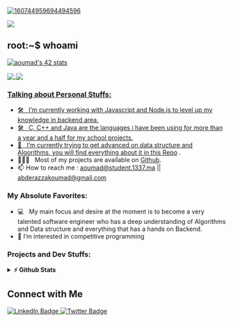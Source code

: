 <!--<h3 align="center">
![image](https://user-images.githubusercontent.com/96908237/187419125-1673dabd-6a33-4628-b8de-9ee277c30033.jpeg)
</h3> --> 
 
 [![160744959694494596](https://user-images.githubusercontent.com/96908237/187424576-1d9ef7b0-3233-48fc-8879-98b7d2f58b26.PNG)](https://github.com/aoumad?tab=repositories)
 
 ![](https://komarev.com/ghpvc/?username=aoumad&color=green)
 
## root:~$ whoami

[![aoumad's 42 stats](https://badge.mediaplus.ma/greenbinary/aoumad)](https://github.com/aoumad/42_cursus)

<a href="https://github.com/aoumad?tab=repositories">
  <img align="center" src="https://github-readme-stats.vercel.app/api/top-langs/?username=aoumad&theme=dark"/>
</a>


<a href="https://github.com/aoumad?tab=repositories">
 <img align="center" src="https://github-readme-stats.vercel.app/api?username=aoumad&line_height=40&show_icons=true&theme=dark">
 
 ### Talking about Personal Stuffs:

- 🛠 &nbsp; I’m currently working with Javascript and Node.js to level up my knowledge in backend area.
- 🛠 &nbsp; C, C++ and Java are the languages i have been using for more than a year and a half for my school projects.
- 🚀 &nbsp; I’m currently trying to get advanced on data structure and Algorithms, you will find everything about it in this [Repo](https://github.com/aoumad/Cpc) .
- 👨🏻‍💻 &nbsp; Most of my projects are available on [Github](https://github.com/aoumad?tab=repositories).
- 📫 How to reach me :
     aoumad@student.1337.ma
     || abderazzakoumad@gmail.com
     
### My Absolute Favorites:

- 💻 &nbsp; My main focus and desire at the moment is to become a very talented software engineer who has a deep understanding of Algorithms and Data structure and everything that has a hands on Backend.
- 👀 I’m interested in competitive programming

### Projects and Dev Stuffs:

<details>	
  <summary><b>⚡ Github Stats</b></summary>

  <br />
  <img height="180em" src="https://github-readme-stats.vercel.app/api?username=aoumad_icons=true&hide_border=true&&count_private=true&include_all_commits=true" />
  <img height="180em" src="https://github-readme-stats.vercel.app/api/top-langs/?username=aoumad_repo=KNN-Image-Classification&show_icons=true&hide_border=true&layout=compact&langs_count=8"/>
</details>

## Connect with Me

<div id="badges">
  <a href="https://www.linkedin.com/in/abderazzak-oumad-b8a432237/">
    <img src="https://img.shields.io/badge/LinkedIn-blue?style=for-the-badge&logo=linkedin&logoColor=white" alt="LinkedIn Badge"/>
  <a href="https://twitter.com/AbderazzakOumad">
    <img src="https://img.shields.io/badge/Twitter-blue?style=for-the-badge&logo=twitter&logoColor=white" alt="Twitter Badge"/>
  </a>
</div>

